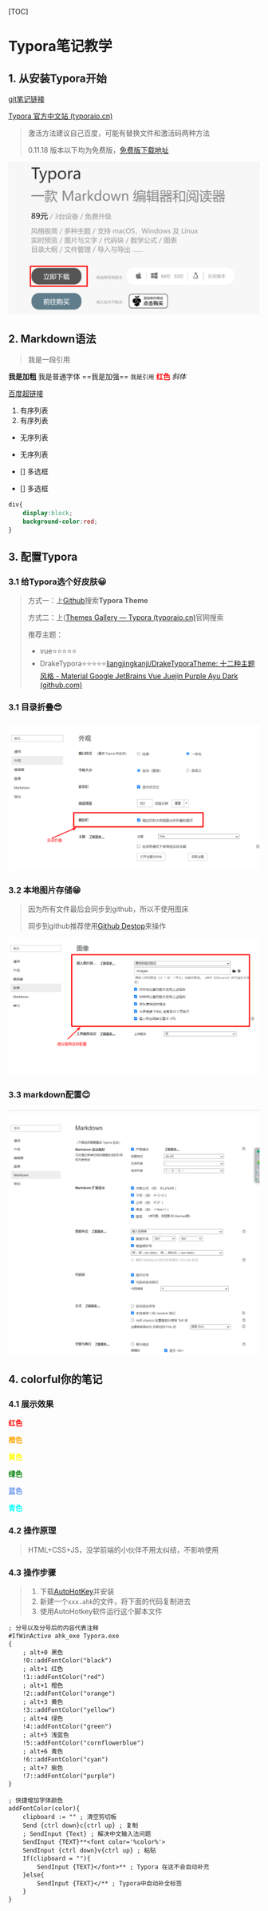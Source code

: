 [TOC]



# Typora笔记教学



## 1. 从安装Typora开始

[git笔记链接](https://github.com/dby321/learningNotes.git)

[Typora 官方中文站 (typoraio.cn)](https://typoraio.cn/)

> 激活方法建议自己百度，可能有替换文件和激活码两种方法
>
> 0.11.18 版本以下均为免费版，[免费版下载地址](https://www.ghxi.com/typora.html)

![安装Typora](.\images\image-20230715192728436.png)

## 2. Markdown语法

> 我是一段引用

**我是加粗** 我是普通字体 ==我是加强== `我是引用` **<font color='red'>红色</font>** *斜体*

[百度超链接](www.baidu.com) 

1. 有序列表
2. 有序列表

- 无序列表
- 无序列表

- [] 多选框
- [] 多选框

```css
div{
	display:block;
    background-color:red;
}
```

## 3. 配置Typora

### 3.1 给Typora选个好皮肤😀

> 方式一：上[Github](https://www.github.com)搜索**Typora Theme**
>
> 方式二：上([Themes Gallery — Typora (typoraio.cn)](https://theme.typoraio.cn/)官网搜索
>
> 推荐主题：
>
> - vue⭐⭐⭐⭐⭐
> - DrakeTypora⭐⭐⭐⭐⭐[liangjingkanji/DrakeTyporaTheme: 十二种主题风格 - Material Google JetBrains Vue Juejin Purple Ayu Dark (github.com)](https://github.com/liangjingkanji/DrakeTyporaTheme)

### 3.1 目录折叠😎

![image-20230715194359335](.\images\image-20230715194359335.png)

### 3.2 本地图片存储😁

> 因为所有文件最后会同步到github，所以不使用图床
>
> 同步到github推荐使用[Github Destop](https://desktop.github.com/)来操作

![image-20230715194711724](images/image-20230715194711724.png)

### 3.3 markdown配置😊

![image-20230715194823706](images/image-20230715194823706.png)

## 4. colorful你的笔记

### 4.1 展示效果

**<font color='red'>红色</font>**

**<font color='orange'>橙色</font>**

**<font color='yellow'>黄色</font>**

**<font color='green'>绿色</font>**

**<font color='cornflowerblue'>蓝色</font>**

**<font color='cyan'>青色</font>**

### 4.2 操作原理

> HTML+CSS+JS，没学前端的小伙伴不用太纠结，不影响使用

### 4.3 操作步骤

> 1. 下载[AutoHotKey](https://www.autohotkey.com/)并安装
> 2. 新建一个`xxx.ahk`的文件，将下面的代码复制进去
> 3. 使用AutoHotkey软件运行这个脚本文件

```ahk
; 分号以及分号后的内容代表注释
#IfWinActive ahk_exe Typora.exe
{
    ; alt+0 黑色
    !0::addFontColor("black")
    ; alt+1 红色
    !1::addFontColor("red")
    ; alt+1 橙色
    !2::addFontColor("orange")
    ; alt+3 黄色
    !3::addFontColor("yellow")
    ; alt+4 绿色
    !4::addFontColor("green")
    ; alt+5 浅蓝色
    !5::addFontColor("cornflowerblue")
    ; alt+6 青色
    !6::addFontColor("cyan") 
    ; alt+7 紫色
    !7::addFontColor("purple")
}

; 快捷增加字体颜色
addFontColor(color){
    clipboard := "" ; 清空剪切板
    Send {ctrl down}c{ctrl up} ; 复制
    ; SendInput {Text} ; 解决中文输入法问题
    SendInput {TEXT}**<font color='%color%'>
    SendInput {ctrl down}v{ctrl up} ; 粘贴
    If(clipboard = ""){
        SendInput {TEXT}</font>** ; Typora 在这不会自动补充
    }else{
        SendInput {TEXT}</** ; Typora中自动补全标签
    }
}
```

